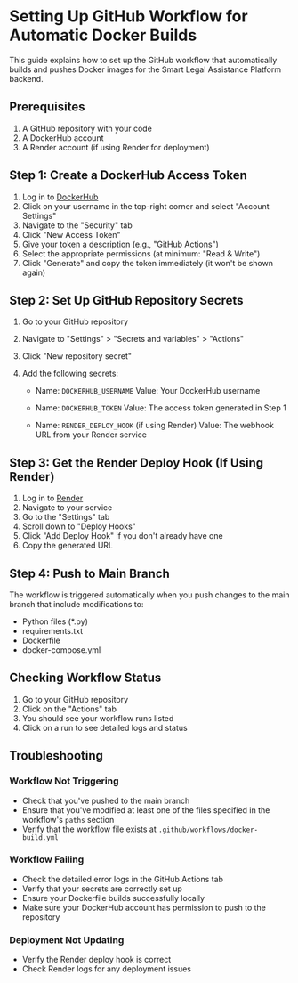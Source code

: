 # Setting Up GitHub Workflow for Automatic Docker Builds

This guide explains how to set up the GitHub workflow that automatically builds and pushes Docker images for the Smart Legal Assistance Platform backend.

## Prerequisites

1. A GitHub repository with your code
2. A DockerHub account
3. A Render account (if using Render for deployment)

## Step 1: Create a DockerHub Access Token

1. Log in to [DockerHub](https://hub.docker.com/)
2. Click on your username in the top-right corner and select "Account Settings"
3. Navigate to the "Security" tab
4. Click "New Access Token"
5. Give your token a description (e.g., "GitHub Actions")
6. Select the appropriate permissions (at minimum: "Read & Write")
7. Click "Generate" and copy the token immediately (it won't be shown again)

## Step 2: Set Up GitHub Repository Secrets

1. Go to your GitHub repository
2. Navigate to "Settings" > "Secrets and variables" > "Actions"
3. Click "New repository secret"
4. Add the following secrets:

   - Name: `DOCKERHUB_USERNAME`
     Value: Your DockerHub username
   
   - Name: `DOCKERHUB_TOKEN`
     Value: The access token generated in Step 1
   
   - Name: `RENDER_DEPLOY_HOOK` (if using Render)
     Value: The webhook URL from your Render service

## Step 3: Get the Render Deploy Hook (If Using Render)

1. Log in to [Render](https://render.com/)
2. Navigate to your service
3. Go to the "Settings" tab
4. Scroll down to "Deploy Hooks"
5. Click "Add Deploy Hook" if you don't already have one
6. Copy the generated URL

## Step 4: Push to Main Branch

The workflow is triggered automatically when you push changes to the main branch that include modifications to:
- Python files (*.py)
- requirements.txt
- Dockerfile
- docker-compose.yml

## Checking Workflow Status

1. Go to your GitHub repository
2. Click on the "Actions" tab
3. You should see your workflow runs listed
4. Click on a run to see detailed logs and status

## Troubleshooting

### Workflow Not Triggering

- Check that you've pushed to the main branch
- Ensure that you've modified at least one of the files specified in the workflow's `paths` section
- Verify that the workflow file exists at `.github/workflows/docker-build.yml`

### Workflow Failing

- Check the detailed error logs in the GitHub Actions tab
- Verify that your secrets are correctly set up
- Ensure your Dockerfile builds successfully locally
- Make sure your DockerHub account has permission to push to the repository

### Deployment Not Updating

- Verify the Render deploy hook is correct
- Check Render logs for any deployment issues 